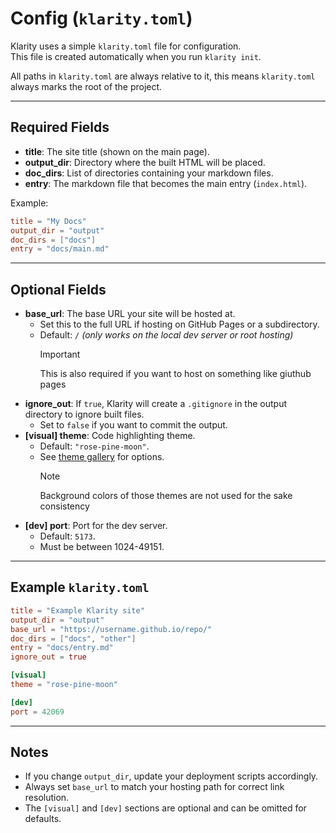 # Config (`klarity.toml`)

Klarity uses a simple `klarity.toml` file for configuration.  
This file is created automatically when you run `klarity init`.

All paths in `klarity.toml` are always relative to it, this means `klarity.toml` always marks the root of the project.

---

## Required Fields

- **title**: The site title (shown on the main page).
- **output_dir**: Directory where the built HTML will be placed.
- **doc_dirs**: List of directories containing your markdown files.
- **entry**: The markdown file that becomes the main entry (`index.html`).

Example:
```toml
title = "My Docs"
output_dir = "output"
doc_dirs = ["docs"]
entry = "docs/main.md"
```

---

## Optional Fields

- **base_url**: The base URL your site will be hosted at.  
  - Set this to the full URL if hosting on GitHub Pages or a subdirectory.
  - Default: `/` *(only works on the local dev server or root hosting)*
    > [!IMPORTANT]
    > This is also required if you want to host on something like giuthub pages
- **ignore_out**: If `true`, Klarity will create a `.gitignore` in the output directory to ignore built files.  
  - Set to `false` if you want to commit the output.
- **[visual] theme**: Code highlighting theme.  
  - Default: `"rose-pine-moon"`.  
  - See [theme gallery](https://xyproto.github.io/splash/docs/all.html) for options.
    > [!NOTE]
    > Background colors of those themes are not used for the sake consistency
- **[dev] port**: Port for the dev server.  
  - Default: `5173`.  
  - Must be between 1024-49151.

---

## Example `klarity.toml`

```toml
title = "Example Klarity site"
output_dir = "output"
base_url = "https://username.github.io/repo/"
doc_dirs = ["docs", "other"]
entry = "docs/entry.md"
ignore_out = true

[visual]
theme = "rose-pine-moon"

[dev]
port = 42069
```

---

## Notes

- If you change `output_dir`, update your deployment scripts accordingly.
- Always set `base_url` to match your hosting path for correct link resolution.
- The `[visual]` and `[dev]` sections are optional and can be omitted for defaults.
